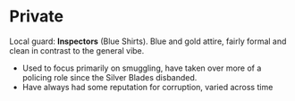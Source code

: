 
# Private
Local guard: **Inspectors** (Blue Shirts). Blue and gold attire, fairly formal and clean in contrast to the general vibe.

- Used to focus primarily on smuggling, have taken over more of a policing role since the Silver Blades disbanded.
- Have always had some reputation for corruption, varied across time